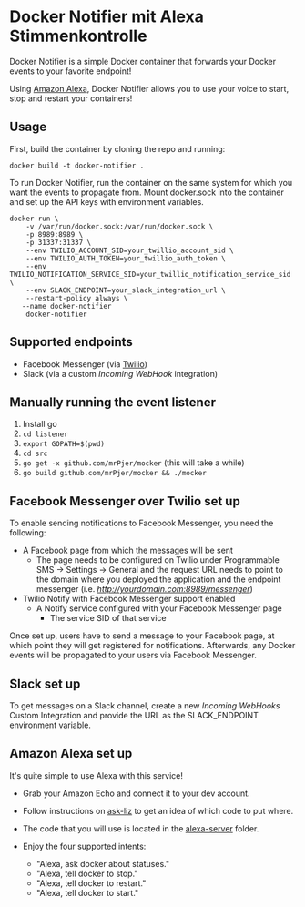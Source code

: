 Docker Notifier mit Alexa Stimmenkontrolle
==========================================

Docker Notifier is a simple Docker container that forwards your Docker events to your favorite endpoint!

Using [Amazon Alexa](https://developer.amazon.com/alexa), Docker Notifier allows you to use your voice to start, stop and restart your containers!

Usage
-----

First, build the container by cloning the repo and running:

`docker build -t docker-notifier .`

To run Docker Notifier, run the container on the same system for which you want the events to propagate from. Mount docker.sock into the container and set up the API keys with environment variables.

```
docker run \
	-v /var/run/docker.sock:/var/run/docker.sock \
	-p 8989:8989 \
	-p 31337:31337 \
	--env TWILIO_ACCOUNT_SID=your_twillio_account_sid \
	--env TWILIO_AUTH_TOKEN=your_twillio_auth_token \
	--env TWILIO_NOTIFICATION_SERVICE_SID=your_twillio_notification_service_sid \
	--env SLACK_ENDPOINT=your_slack_integration_url \
	--restart-policy always \
   --name docker-notifier
	docker-notifier
```

Supported endpoints
-------------------

* Facebook Messenger (via [Twilio](https://www.twilio.com/))
* Slack (via a custom *Incoming WebHook* integration)

Manually running the event listener
-----------------------------------

1. Install go
2. `cd listener`
3. `export GOPATH=$(pwd)`
4. `cd src`
3. `go get -x github.com/mrPjer/mocker` (this will take a while)
4. `go build github.com/mrPjer/mocker && ./mocker`

Facebook Messenger over Twilio set up
--------------------------------------

To enable sending notifications to Facebook Messenger, you need the following:

* A Facebook page from which the messages will be sent
	* The page needs to be configured on Twilio under Programmable SMS -> Settings -> General and the request URL needs to point to the domain where you deployed the application and the endpoint messenger (i.e. *http://yourdomain.com:8989/messenger*)
* Twilio Notify with Facebook Messenger support enabled
	* A Notify service configured with your Facebook Messenger page
		* The service SID of that service

Once set up, users have to send a message to your Facebook page, at which point they will get registered for notifications. Afterwards, any Docker events will be propagated to your users via Facebook Messenger.

Slack set up
------------

To get messages on a Slack channel, create a new *Incoming WebHooks* Custom Integration and provide the URL as the SLACK_ENDPOINT environment variable.

Amazon Alexa set up
-------------------

It's quite simple to use Alexa with this service!

* Grab your Amazon Echo and connect it to your dev account.

* Follow instructions on [ask-liz](bit.ly/ask-liz) to get an idea of which code to put where.

* The code that you will use is located in the [alexa-server](alexa-server) folder.

* Enjoy the four supported intents:
	* "Alexa, ask docker about statuses."
	* "Alexa, tell docker to stop."
	* "Alexa, tell docker to restart."
	* "Alexa, tell docker to start."
